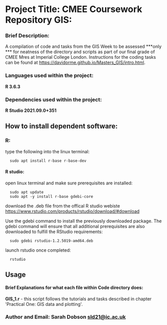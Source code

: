 # Project Title: CMEE Coursework Repository GIS:

### Brief Description: 
A compilation of code and tasks from the GIS Week to be assessed ***only *** for neatness of the directory and scripts as part of our final grade of CMEE Mres at Imperial College London. Instructions for the coding tasks can be found at https://davidorme.github.io/Masters_GIS/intro.html.


### Languages used within the project: 

**R 3.6.3**

### Dependencies used within the project: 

**R Studio 2021.09.0+351**

## How to install dependent software:

### R: 
type the following into the linux terminal:

      sudo apt install r-base r-base-dev


#### R studio:

open linux terminal and make sure prerequisites are installed:

      sudo apt update
      sudo apt -y install r-base gdebi-core
      
      
download the .deb file from the offical R studio webiste https://www.rstudio.com/products/rstudio/download/#download


Use the gdebi command to install the previously downloaded package. The gdebi command will ensure that all additional prerequisites are also downloaded to fulfill the RStudio requirements: 

      sudo gdebi rstudio-1.2.5019-amd64.deb
      
launch rstudio once completed:

      rstudio
      
## Usage  

#### Brief Explanations for what each file within Code directory does:

**GIS_1.r** - this script follows the tutorials and tasks described in chapter 'Practical One: GIS data and plotting'.




### **Author and Email**: Sarah Dobson  sld21@ic.ac.uk

